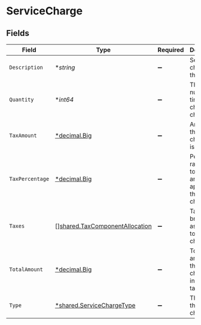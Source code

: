 # ServiceCharge


## Fields

| Field                                                                                   | Type                                                                                    | Required                                                                                | Description                                                                             | Example                                                                                 |
| --------------------------------------------------------------------------------------- | --------------------------------------------------------------------------------------- | --------------------------------------------------------------------------------------- | --------------------------------------------------------------------------------------- | --------------------------------------------------------------------------------------- |
| `Description`                                                                           | **string*                                                                               | :heavy_minus_sign:                                                                      | Service charges for this order.                                                         | A service charge                                                                        |
| `Quantity`                                                                              | **int64*                                                                                | :heavy_minus_sign:                                                                      | The number of times the charge is charged.                                              | 1                                                                                       |
| `TaxAmount`                                                                             | [*decimal.Big](https://pkg.go.dev/github.com/ericlagergren/decimal#Big)                 | :heavy_minus_sign:                                                                      | Amount of the service charge that is tax.                                               | 0                                                                                       |
| `TaxPercentage`                                                                         | [*decimal.Big](https://pkg.go.dev/github.com/ericlagergren/decimal#Big)                 | :heavy_minus_sign:                                                                      | Percentage rate (from 0 to 100) of any tax applied to the service charge.               | 0                                                                                       |
| `Taxes`                                                                                 | [][shared.TaxComponentAllocation](../../../pkg/models/shared/taxcomponentallocation.md) | :heavy_minus_sign:                                                                      | Taxes breakdown as applied to service charges.                                          |                                                                                         |
| `TotalAmount`                                                                           | [*decimal.Big](https://pkg.go.dev/github.com/ericlagergren/decimal#Big)                 | :heavy_minus_sign:                                                                      | Total amount of the service charge, including tax.                                      | 0                                                                                       |
| `Type`                                                                                  | [*shared.ServiceChargeType](../../../pkg/models/shared/servicechargetype.md)            | :heavy_minus_sign:                                                                      | The type of the service charge.                                                         | Overpayment                                                                             |